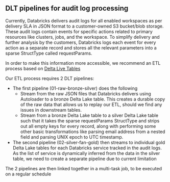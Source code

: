 ## DLT pipelines for audit log processing

Currently, Databricks delivers audit logs for all enabled workspaces as per delivery SLA in JSON format to a customer-owned S3 bucket/blob storage. These audit logs contain events for specific actions related to primary resources like clusters, jobs, and the workspace. To simplify delivery and further analysis by the customers, Databricks logs each event for every action as a separate record and stores all the relevant parameters into a sparse StructType called requestParams.

In order to make this information more accessible, we recommend an ETL process based on [Delta Live Tables](https://databricks.com/product/delta-live-tables)

Our ETL process requires 2 DLT pipelines:
  
- The first pipeline (01-raw-bronze-silver) does the following
  - Stream from the raw JSON files that Databricks delivers using Autoloader to a bronze Delta Lake table. This creates a durable copy of the raw data that allows us to replay our ETL, should we find any issues in downstream tables.
  - Stream from a bronze Delta Lake table to a silver Delta Lake table such that it takes the sparse requestParams StructType and strips out all empty keys for every record, along with performing some other basic transformations like parsing email address from a nested field and parsing UNIX epoch to UTC timestamp.
- The second pipeline (02-silver-fan-gold) then streams to individual gold Delta Lake tables for each Databricks service tracked in the audit logs. As the list of service is dynamically inferred from the data in the silver table, we need to create a separate pipeline due to current limitation

The 2 pipelines are then linked together in a multi-task job, to be executed on a regular schedule
